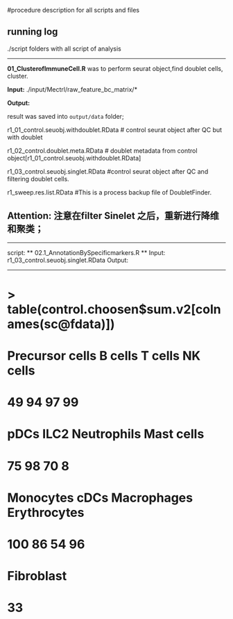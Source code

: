#procedure description for all scripts and files
## running log 
./script folders with all script of analysis 

-----------
**01_ClusterofImmuneCell.R**  was to perform seurat object,find doublet cells, cluster.

**Input:** ./input/Mectrl/raw_feature_bc_matrix/*

**Output:**

result was saved into `output/data` folder; 

r1_01_control.seuobj.withdoublet.RData # control seurat object after QC but with doublet

r1_02_control.doublet.meta.RData # doublet metadata from control object[r1_01_control.seuobj.withdoublet.RData]

r1_03_control.seuobj.singlet.RData #control seurat object after QC and filtering doublet cells.

r1_sweep.res.list.RData #This is a process backup file of DoubletFinder.

Attention: 注意在filter Sinelet 之后，重新进行降维和聚类；
---------------

---------
script:
** 02.1_AnnotationBySpecificmarkers.R **
Input:
r1_03_control.seuobj.singlet.RData 
Output:


--------


# > table(control.choosen$sum.v2[colnames(sc@fdata)])
# 
# Precursor cells         B cells         T cells        NK cells 
#              49              94              97              99 
#            pDCs            ILC2     Neutrophils      Mast cells 
#              75              98              70               8 
#       Monocytes            cDCs     Macrophages    Erythrocytes 
#             100              86              54              96 
#      Fibroblast 
#              33 



